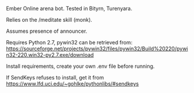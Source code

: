 Ember Online arena bot. Tested in Bityrn, Turenyara.

Relies on the /meditate skill (monk).

Assumes presence of announcer.

Requires Python 2.7, pywin32 can be retrieved from:
https://sourceforge.net/projects/pywin32/files/pywin32/Build%20220/pywin32-220.win32-py2.7.exe/download

Install requirements, create your own .env file before running.

If SendKeys refuses to install, get it from https://www.lfd.uci.edu/~gohlke/pythonlibs/#sendkeys